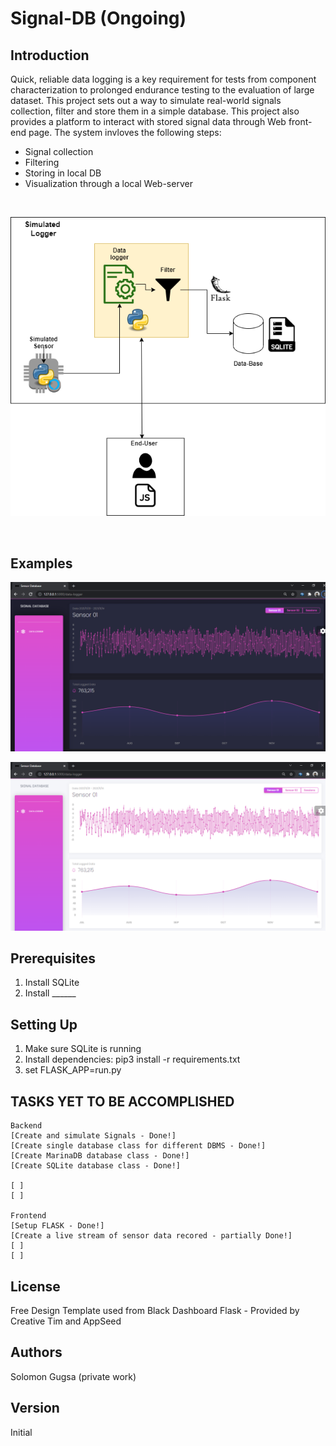 # Signal-DB (Ongoing)

## Introduction
Quick, reliable data logging is a key requirement for tests from component characterization to prolonged endurance testing to the evaluation of large dataset. This project sets out a way to simulate real-world signals collection, filter and store them in a simple database. This project also provides a platform to interact with stored signal data through Web front-end page. The system invloves the following steps:

* Signal collection
* Filtering 
* Storing in local DB
* Visualization through a local Web-server

<br />

<p align="center">
<img widith=600  src="./image.png">
<p>

  <br />
  
  ## Examples
  
  <p align="center">
  <img   src="./Screen1.png">
  <p>
    
  
    
  <p align="center">
  <img   src="./Screen2.png">
  <p>
    
  ## Prerequisites
  
  1. Install SQLite
  2. Install ______
  
  ## Setting Up
  
  1. Make sure SQLite is running
  2. Install dependencies:  pip3 install -r requirements.txt
  3. set FLASK_APP=run.py
  
  ## TASKS YET TO BE ACCOMPLISHED

    Backend
    [Create and simulate Signals - Done!] 
    [Create single database class for different DBMS - Done!] 
    [Create MarinaDB database class - Done!] 
    [Create SQLite database class - Done!] 
    
    [ ] 
    [ ] 

    Frontend
    [Setup FLASK - Done!] 
    [Create a live stream of sensor data recored - partially Done!] 
    [ ] 
    [ ] 
  
  ## License
  
  Free Design Template used from Black Dashboard Flask - Provided by Creative Tim and AppSeed
  
  ## Authors
  
  Solomon Gugsa (private work)
  
  ## Version
  
  Initial
  
